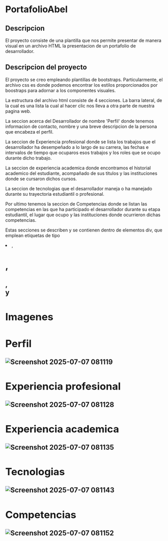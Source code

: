 # PortafolioAbel

## Descripcion
 El proyecto consiste de una plantilla que nos permite presentar de manera visual en un archivo HTML la presentacion de un portafolio de desarrollador.

## Descripcion del proyecto

El proyecto se creo empleando plantillas de bootstraps. Particularmente, el archivo css es donde podemos encontrar los estilos proporcionados por boostraps para adornar a los componentes visuales.

La estructura del archivo html consiste de 4 secciones.
La barra lateral, de la cual es una lista  la cual al hacer clic nos lleva a otra parte de nuestra pagina web.

La seccion acerca del Desarrollador de nombre 'Perfil' donde tenemos informacion de contacto, nombre y una breve descripcion de la persona que encabeza el perfil.

La seccion de Experiencia profesional donde se lista los trabajos que el desarrollador ha desempeñado a lo largo de su carrera, las fechas e intervalos de tiempo que ocuparos esos trabajos y los roles que se ocupo durante dicho trabajo.

La seccion de experiencia academica donde encontramos el historial academico del estudiante, acompañado de sus titulos y las instituciones donde se cursaron dichos cursos.

La seccion de tecnologias que el desarrollador maneja o ha manejado durante su trayectoria estudiantil o profesional. 

Por ultimo tenemos la seccion de Competencias donde se listan las competencias en las que ha participado el desarrollador durante su etapa estudiantil, el lugar que ocupo y las instituciones donde ocurrieron dichas competencias.

Estas secciones se describen y se contienen dentro de elementos div, que emplean etiquetas de tipo <li>, <h1>, <h2>, <section> y <span>
# Imagenes

## Perfil
![Screenshot 2025-07-07 081119](https://github.com/user-attachments/assets/1ebdb8d9-ff75-440f-815e-f165cc2d9180)

## Experiencia profesional
![Screenshot 2025-07-07 081128](https://github.com/user-attachments/assets/cb92286a-78d8-425c-ad98-a1c4152a5388)

## Experiencia academica
![Screenshot 2025-07-07 081135](https://github.com/user-attachments/assets/bd0e27a7-5156-4855-92f5-051f6af04c25)

## Tecnologias
![Screenshot 2025-07-07 081143](https://github.com/user-attachments/assets/7041a586-6d59-4a87-9a07-5c7c30237250)

## Competencias

![Screenshot 2025-07-07 081152](https://github.com/user-attachments/assets/4d2209fe-31a8-4d22-b711-6d35a8e5e922)


